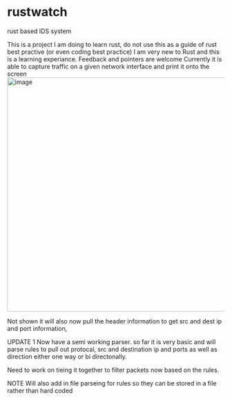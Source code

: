 # rustwatch
rust based IDS system

This is a project I am doing to learn rust, do not use this as a guide of rust best practive (or even coding best practice) I am very new to Rust and this is a learning experiance. Feedback and pointers are welcome 
Currently it is able to capture traffic on a given network interface and print it onto the screen
<img width="543" alt="image" src="https://user-images.githubusercontent.com/60553334/230187890-8b782dfd-c95d-45eb-9f5a-c5c63435cc75.png">


Not shown it will also now pull the header information to get src and dest ip and port information, 

UPDATE 1
Now have a semi working parser. so far it is very basic and will parse rules to pull out protocal, src and destination ip and ports as well as direction either one way or bi directonally. 

Need to work on tieing it together to filter packets now based on the rules. 

NOTE Will also add in file parseing for rules so they can be stored in a file rather than hard coded 